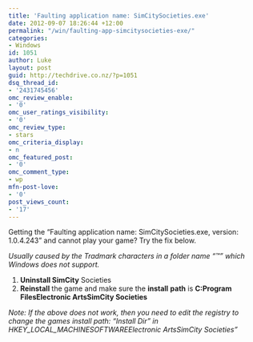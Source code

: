 ```yaml
---
title: 'Faulting application name: SimCitySocieties.exe'
date: 2012-09-07 18:26:44 +12:00
permalink: "/win/faulting-app-simcitysocieties-exe/"
categories:
- Windows
id: 1051
author: Luke
layout: post
guid: http://techdrive.co.nz/?p=1051
dsq_thread_id:
- '2431745456'
omc_review_enable:
- '0'
omc_user_ratings_visibility:
- '0'
omc_review_type:
- stars
omc_criteria_display:
- n
omc_featured_post:
- '0'
omc_comment_type:
- wp
mfn-post-love:
- '0'
post_views_count:
- '17'
---
```


Getting the &#8220;Faulting application name: SimCitySocieties.exe, version: 1.0.4.243&#8221; and cannot play your game? Try the fix below.

_Usually caused by the Tradmark characters in a folder name &#8220;™&#8221; which Windows does not support._

  1. **Uninstall SimCity** Societies
  2. **Reinstall** the game and make sure the **install** **path** is **C:Program FilesElectronic ArtsSimCity Societies**

_Note: If the above does not work, then you need to edit the registry to change the games install path: &#8220;Install Dir&#8221; in HKEY\_LOCAL\_MACHINESOFTWAREElectronic ArtsSimCity Societies&#8221;_

&nbsp;